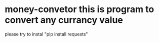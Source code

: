 # money-convetor this is program to convert any currancy value
please try to instal "pip install requests"
